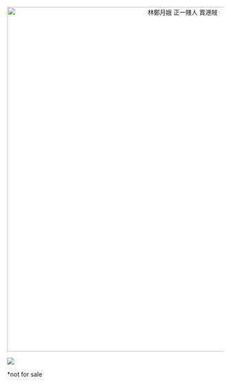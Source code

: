 <p align="center">
  <img src="https://img.shields.io/badge/%E2%9A%B0%EF%B8%8F%E6%9E%97%E9%84%AD%E6%9C%88%E5%A8%A5-%E6%AD%A3%E4%B8%80%E8%B3%A4%E4%BA%BA%20%E8%B3%A3%E6%B8%AF%E8%B3%8A-red" title="林鄭月娥 正一賤人 賣港賊" width=800></img>
</p>

[![](https://images-ext-1.discordapp.net/external/4YY9wjCOp-2cMlFGZSbLR7cOgGZrwqi-vlp3gZXMjbE/%3Fwidth%3D780%26height%3D585/https/media.discordapp.net/attachments/430364566027763744/938125566488490014/IMG_2604.jpg)](https://www.youtube.com/watch?v=52O-ZejLp8A)

*not for sale
